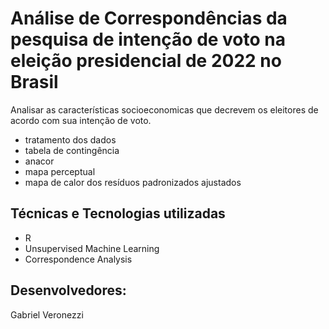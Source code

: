 # Análise de Correspondências da pesquisa de intenção de voto na eleição presidencial de 2022 no Brasil

Analisar as características socioeconomicas que decrevem os eleitores de acordo com sua intenção de voto.

- tratamento dos dados
- tabela de contingência
- anacor
- mapa perceptual
- mapa de calor dos resíduos padronizados ajustados

## Técnicas e Tecnologias utilizadas

* R
* Unsupervised Machine Learning
* Correspondence Analysis


## Desenvolvedores:
Gabriel Veronezzi
